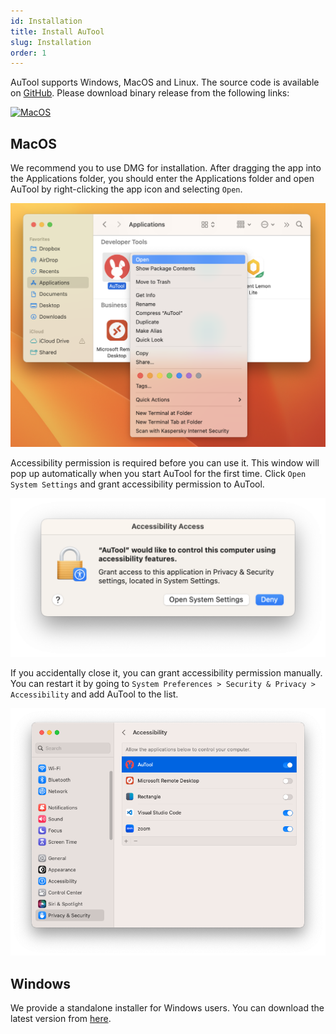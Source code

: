 ```yaml
---
id: Installation
title: Install AuTool
slug: Installation
order: 1
---
```


AuTool supports Windows, MacOS and Linux. The source code is available on [GitHub](https://github.com/danalite/autool/). Please download binary release from the following links:

[![MacOS](https://img.shields.io/badge/download-latest-green?logo=github&style=flat-square)](https://github.com/danalite/autool/releases)

## MacOS

We recommend you to use DMG for installation. After dragging the app into the Applications folder, you should enter the Applications folder and open AuTool by right-clicking the app icon and selecting `Open`.

<img src="https://raw.githubusercontent.com/danalite/autool-docs/main/images/install-macos-open.png"/>

Accessibility permission is required before you can use it. This window will pop up automatically when you start AuTool for the first time. Click `Open System Settings` and grant accessibility permission to AuTool.

<img src="https://raw.githubusercontent.com/danalite/autool-docs/main/images/install-macos-accessibility.png"/>

If you accidentally close it, you can grant accessibility permission manually. You can restart it by going to `System Preferences > Security & Privacy > Accessibility` and add AuTool to the list.

<img src="https://raw.githubusercontent.com/danalite/autool-docs/main/images/install-macos-accessibility-enable.png"/>

## Windows

We provide a standalone installer for Windows users. You can download the latest version from [here](https://aunote.com/download).
